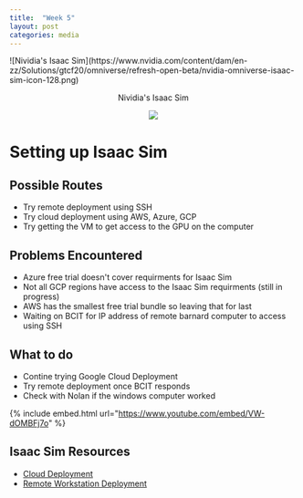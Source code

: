 ```yaml
---
title:  "Week 5"
layout: post
categories: media
---
```


 <p style="center">
 ![Nividia's Isaac Sim](https://www.nvidia.com/content/dam/en-zz/Solutions/gtcf20/omniverse/refresh-open-beta/nvidia-omniverse-isaac-sim-icon-128.png)
 </p>
<p style="text-align: center;">Nividia's Isaac Sim</p>
<p align="center">
  <img src="https://www.nvidia.com/content/dam/en-zz/Solutions/gtcf20/omniverse/refresh-open-beta/nvidia-omniverse-isaac-sim-icon-128.png" />
</p>


# Setting up Isaac Sim

## Possible Routes

* Try remote deployment using SSH
* Try cloud deployment using AWS, Azure, GCP
* Try getting the VM to get access to the GPU on the computer


## Problems Encountered

* Azure free trial doesn't cover requirments for Isaac Sim
* Not all GCP regions have access to the Isaac Sim requirments (still in progress)
* AWS has the smallest free trial bundle so leaving that for last
* Waiting on BCIT for IP address of remote barnard computer to access using SSH

## What to do

* Contine trying Google Cloud Deployment
* Try remote deployment once BCIT responds
* Check with Nolan if the windows computer worked

{% include embed.html url="https://www.youtube.com/embed/VW-dOMBFj7o" %}

## Isaac Sim Resources

* [Cloud Deployment](https://docs.omniverse.nvidia.com/app_isaacsim/app_isaacsim/install_cloud.html)
* [Remote Workstation Deployment](https://docs.omniverse.nvidia.com/app_isaacsim/app_isaacsim/install_advanced_remote_setup.html)

